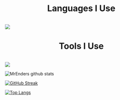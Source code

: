 <h1 align="center">Languages I Use</h2>
<br>
<a href="https://skillicons.dev" align="center">
  <img src="https://skillicons.dev/icons?i=nim,py,js,powershell,bash,arduino" align="center"/>
</a>
<br>
<h1 align="center">Tools I Use</h2>
<br>
<a href="https://skillicons.dev" align="center">
  <img src="https://skillicons.dev/icons?i=github,git,ai,vscode,flask,linux,godot" align="center"/>
</a>

![MrEnders github stats](https://github-readme-stats.vercel.app/api?username=MrEnder0)

[![GitHub Streak](https://github-readme-streak-stats.herokuapp.com/?user=MrEnder0)](https://git.io/streak-stats)

[![Top Langs](https://github-readme-stats.vercel.app/api/top-langs/?username=MrEnder0&layout=compact)](https://github.com/MrEnder0/github-readme-stats)
